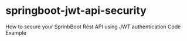 # springboot-jwt-api-security
How to secure your SprinbBoot Rest API using JWT authentication Code Example
